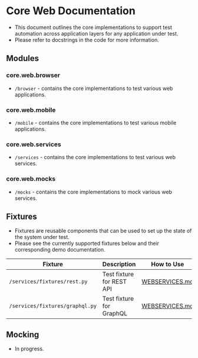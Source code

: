 # Core Web Documentation
- This document outlines the core implementations to support test automation across application layers for any application under test.
- Please refer to docstrings in the code for more information.

## Modules
### core.web.browser
- `/browser` - contains the core implementations to test various web applications.
### core.web.mobile
- `/mobile` - contains the core implementations to test various mobile applications.
### core.web.services
- `/services` - contains the core implementations to test various web services.
### core.web.mocks
- `/mocks` - contains the core implementations to mock various web services.

## Fixtures
- Fixtures are reusable components that can be used to set up the state of the system under test.
- Please see the currently supported fixtures below and their corresponding demo documentation.

| Fixture                         | Description               | How to Use                                         |
|---------------------------------|---------------------------|----------------------------------------------------|
| `/services/fixtures/rest.py`    | Test fixture for REST API | [WEBSERVICES.md](../../docs/demo/WEBSERVICES.md)   |
| `/services/fixtures/graphql.py` | Test fixture for GraphQL  | [WEBSERVICES.md](../../docs/demo/WEBSERVICES.md)   |

## Mocking
- In progress.
